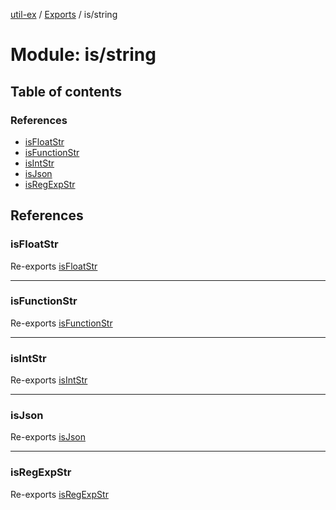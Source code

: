 [util-ex](../README.md) / [Exports](../modules.md) / is/string

# Module: is/string

## Table of contents

### References

- [isFloatStr](is_string.md#isfloatstr)
- [isFunctionStr](is_string.md#isfunctionstr)
- [isIntStr](is_string.md#isintstr)
- [isJson](is_string.md#isjson)
- [isRegExpStr](is_string.md#isregexpstr)

## References

### isFloatStr

Re-exports [isFloatStr](is_string_float.md#isfloatstr)

___

### isFunctionStr

Re-exports [isFunctionStr](is_string_function.md#isfunctionstr)

___

### isIntStr

Re-exports [isIntStr](is_string_int.md#isintstr)

___

### isJson

Re-exports [isJson](is_string_json.md#isjson)

___

### isRegExpStr

Re-exports [isRegExpStr](is_string_regexp.md#isregexpstr)
